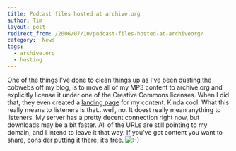 ```yaml
---
title: Podcast files hosted at archive.org
author: Tim
layout: post
redirect_from: /2006/07/10/podcast-files-hosted-at-archiveorg/
category:  News
tags:
  - archive.org
  - hosting
---
```

One of the things I&#8217;ve done to clean things up as I&#8217;ve been dusting the cobwebs off my blog, is to move all of my MP3 content to archive.org and explicitly license it under one of the Creative Commons licenses. When I did that, they even created a [landing page][1] for my content. Kinda cool. What this really means to listeners is that&#8230;well, no. It doest really mean anything to listeners. My server has a pretty decent connection right now, but downloads may be a bit faster. All of the URLs are still pointing to my domain, and I intend to leave it that way. If you&#8217;ve got content you want to share, consider putting it there; it&#8217;s free. <img src="http://timshadel.com/wp-includes/images/smilies/icon_smile.gif" alt=":-)" class="wp-smiley" />

 [1]: http://www.archive.org/details/zdotpodcast
